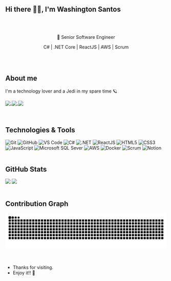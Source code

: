 <h2>Hi there 👋🏽, I'm Washington Santos</h2>

<br>
<br>

<div align="center">
  <p>📌 Senior Software Engineer</p>
  <p>C# | .NET Core | ReactJS | AWS | Scrum</p>
</div>

<br>
<br>

<h2>About me</h2>
<div>
  <p>I'm a technology lover and a Jedi in my spare time 🪐</p>
</div>

<div>
  <a href="mailto:washingtonsbs@gmail.com" target="_blank">
    <img align="center" src="https://img.shields.io/badge/-Gmail-c14438?style=for-the-badge;padding:10px;&logo=Gmail&logoColor=white"/>
  </a>
  <a href="https://www.linkedin.com/in/WashingtonSBS/" target="_blank">
    <img align="center" src="https://img.shields.io/badge/-LinkedIn-blue?style=for-the-badge;padding:10px;&logo=Linkedin&logoColor=white"/>
  </a>
  <a href="https://github.com/WashingtonSBS" target="_blank">
    <img align="center" src="https://img.shields.io/badge/-Github-000?style=for-the-badge;padding:10px;&logo=Github&logoColor=white"/>
  </a>
</div>

<br>
<br>

<h2>Technologies & Tools</h2>
<div style="display:inline-block;">
  <img alt="Git" src="https://img.shields.io/badge/Git-F05032?style=for-the-badge;padding:10px;&logo=git&logoColor=white"/>
  <img alt="GitHub" src="https://img.shields.io/badge/-GitHub-181717?style=for-the-badge;padding:10px;&logo=github"/>
  <img alt="VS Code" src="https://img.shields.io/badge/Visual_Studio_Code-0078D4?style=for-the-badge;padding:10px;&logo=visual%20studio%20code&logoColor=white"/>
  <img alt="C#" src="https://img.shields.io/badge/C%23-239120?style=for-the-badge;padding:10px;&logo=c-sharp&logoColor=white"/>
  <img alt=".NET" src="https://img.shields.io/badge/.NET-512BD4?style=for-the-badge;padding:10px;&logo=dotnet&logoColor=white"/>
  <img alt="ReactJS" src="https://img.shields.io/badge/React-20232A?style=for-the-badge;padding:10px;&logo=react&logoColor=61DAFB"/>
  <img alt="HTML5" src="https://img.shields.io/badge/HTML5-E34F26?style=for-the-badge;padding:10px;&logo=html5&logoColor=white"/>
  <img alt="CSS3" src="https://img.shields.io/badge/CSS3-1572B6?style=for-the-badge;padding:10px;&logo=css3&logoColor=white"/>
  <img alt="JavaScript" src="https://img.shields.io/badge/JavaScript-323330?style=for-the-badge;padding:10px;&logo=javascript&logoColor=F7DF1E"/>
  <img alt="Microsoft SQL Sever" src="https://img.shields.io/badge/Microsoft%20SQL%20Sever-CC2927?style=for-the-badge;padding:10px;logo=microsoft%20sql%20server&logoColor=white"/>
  <img alt="AWS" src="https://img.shields.io/badge/Amazon_AWS-232F3E?style=for-the-badge;padding:10px;&logo=amazon-aws&logoColor=white"/>
  <img alt="Docker" src="https://img.shields.io/badge/Docker-2CA5E0?style=for-the-badge;padding:10px;&logo=docker&logoColor=white"/>
  <img alt="Scrum" src="https://img.shields.io/badge/Scrum-FF3300?style=for-the-badge;padding:10px;"/>
  <img alt="Notion" src="https://img.shields.io/badge/Notion-000000?style=for-the-badge;padding:10px;&logo=notion&logoColor=white"/>
</div>

<br>
<br>

<h2>GitHub Stats</h2>
<div style="display:inline-block;" align="center">
  <a href="https://github.com/WashingtonSBS" style="text-decoration:none;">
    <img height="140em" style="max-width:50%;" src="https://github-readme-stats.vercel.app/api?username=WashingtonSBS&show_icons=true&theme=radical&include_all_commits=true&count_private=true"/>
  </a>
  <a href="https://github.com/WashingtonSBS" style="text-decoration:none;">
    <img height="140em" style="max-width:50%;" src="https://github-readme-stats.vercel.app/api/top-langs/?username=WashingtonSBS&layout=compact&langs_count=16&theme=radical"/>
  </a>
</div>

<br>
<br>

<h2>Contribution Graph</h2>
<div align="center">
  <img alt="Contribution Graph" src="https://github.com/WashingtonSBS/WashingtonSBS/blob/output/github-contribution-grid-snake.svg"/>
</div>

<br>
<br>

<ul>
  <li>Thanks for visiting.</li>
  <li>Enjoy it!! 🚀</li>
</ul>

<br>
<br>
